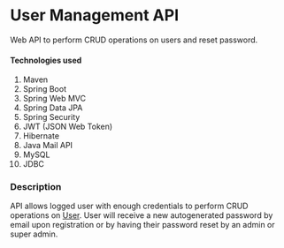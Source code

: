 # User Management API

Web API to perform CRUD operations on users and reset password.

#### Technologies used

1. Maven
2. Spring Boot
3. Spring Web MVC
4. Spring Data JPA
5. Spring Security
6. JWT (JSON Web Token)
7. Hibernate
8. Java Mail API
9. MySQL
10. JDBC

### Description

API allows logged user with enough credentials to perform CRUD operations 
on <a href="src/main/java/com/usermanagement/domain/User.java">User</a>.
User will receive a new autogenerated password by email upon registration 
or by having their password reset by an admin or super admin.
